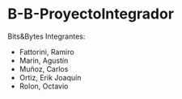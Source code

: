 ﻿# B-B-ProyectoIntegrador
Bits&Bytes
Integrantes: 
- Fattorini, Ramiro
- Marin, Agustín
- Muñoz, Carlos
- Ortiz, Erik Joaquín
- Rolon, Octavio
